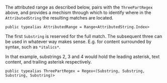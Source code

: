 
The attributed range as described below, pairs with the `ThreePartRegex` above,
and provides a mechism through which to identify where in the
`AttributedString` the resulting matches are located.

```
public typealias AttributedRange = Range<AttributedString.Index>
```

 The first `Substring` is reserved for the full match. The subsequent three can be used
 in whatever way makes sense. E.g. for content surrounded by syntax, such as `*italics*`.

 In that example, substrings 2, 3 and 4 would hold the leading asterisk, text content,
 and trailing asterisk respectively.

 `public typealias ThreePartRegex = Regex<(Substring, Substring, Substring, Substring)>`
